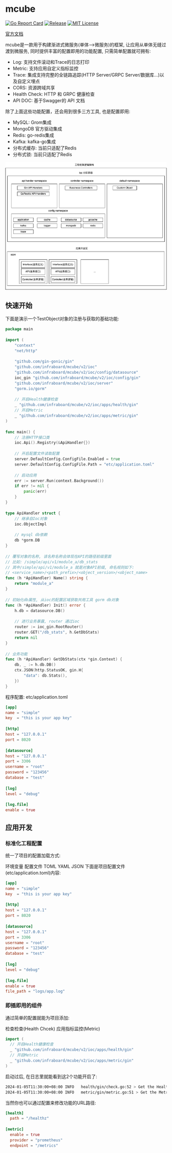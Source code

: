 # mcube
[![Go Report Card](https://goreportcard.com/badge/github.com/infraboard/mcube)](https://goreportcard.com/report/github.com/infraboard/mcube/v2)
[![Release](https://img.shields.io/github/release/infraboard/mcube.svg?style=flat-square)](https://github.com/infraboard/mcube/releases)
[![MIT License](https://img.shields.io/github/license/infraboard/mcube.svg)](https://github.com/infraboard/mcube/blob/master/LICENSE)

[官方文档](https://www.mcube.top/docs/framework/)

mcube是一款用于构建渐进式微服务(单体-->微服务)的框架, 让应用从单体无缝过渡到微服务, 同时提供丰富的配置即用的功能配置, 
只需简单配置就可拥有:
+ Log: 支持文件滚动和Trace的日志打印
+ Metric: 支持应用自定义指标监控
+ Trace: 集成支持完整的全链路追踪(HTTP Server/GRPC Server/数据库...)以及自定义埋点
+ CORS: 资源跨域共享
+ Health Check: HTTP 和 GRPC 健康检查
+ API DOC: 基于Swagger的 API 文档

除了上面这些功能配置，还会用到很多三方工具, 也是配置即用:
+ MySQL: Grom集成
+ MongoDB 官方驱动集成
+ Redis: go-redis集成
+ Kafka: kafka-go集成
+ 分布式缓存: 当前只适配了Redis
+ 分布式锁: 当前只适配了Redis

![框架架构](./docs/ioc/arch.png)

## 快速开始

下面是演示一个TestObject对象的注册与获取的基础功能:
```go
package main

import (
	"context"
	"net/http"

	"github.com/gin-gonic/gin"
	"github.com/infraboard/mcube/v2/ioc"
	"github.com/infraboard/mcube/v2/ioc/config/datasource"
	ioc_gin "github.com/infraboard/mcube/v2/ioc/config/gin"
	"github.com/infraboard/mcube/v2/ioc/server"
	"gorm.io/gorm"

	// 开启Health健康检查
	_ "github.com/infraboard/mcube/v2/ioc/apps/health/gin"
	// 开启Metric
	_ "github.com/infraboard/mcube/v2/ioc/apps/metric/gin"
)

func main() {
	// 注册HTTP接口类
	ioc.Api().Registry(&ApiHandler{})

	// 开启配置文件读取配置
	server.DefaultConfig.ConfigFile.Enabled = true
	server.DefaultConfig.ConfigFile.Path = "etc/application.toml"

	// 启动应用
	err := server.Run(context.Background())
	if err != nil {
		panic(err)
	}
}

type ApiHandler struct {
	// 继承自Ioc对象
	ioc.ObjectImpl

	// mysql db依赖
	db *gorm.DB
}

// 覆写对象的名称, 该名称名称会体现在API的路径前缀里面
// 比如: /simple/api/v1/module_a/db_stats
// 其中/simple/api/v1/module_a 就是对象API前缀, 命名规则如下:
// <service_name>/<path_prefix>/<object_version>/<object_name>
func (h *ApiHandler) Name() string {
	return "module_a"
}

// 初始化db属性, 从ioc的配置区域获取共用工具 gorm db对象
func (h *ApiHandler) Init() error {
	h.db = datasource.DB()

	// 进行业务暴露, router 通过ioc
	router := ioc_gin.RootRouter()
	router.GET("/db_stats", h.GetDbStats)
	return nil
}

// 业务功能
func (h *ApiHandler) GetDbStats(ctx *gin.Context) {
	db, _ := h.db.DB()
	ctx.JSON(http.StatusOK, gin.H{
		"data": db.Stats(),
	})
}
```

程序配置: etc/application.toml
```toml
[app]
name = "simple"
key  = "this is your app key"

[http]
host = "127.0.0.1"
port = 8020

[datasource]
host = "127.0.0.1"
port = 3306
username = "root"
password = "123456"
database = "test"

[log]
level = "debug"

[log.file]
enable = true
```

## 应用开发

### 标准化工程配置

统一了项目的配置加载方式:

环境变量
配置文件
TOML
YAML
JSON
下面是项目配置文件(etc/application.toml)内容:

```toml
[app]
name = "simple"
key  = "this is your app key"

[http]
host = "127.0.0.1"
port = 8020

[datasource]
host = "127.0.0.1"
port = 3306
username = "root"
password = "123456"
database = "test"

[log]
level = "debug"

[log.file]
enable = true
file_path = "logs/app.log"
```

### 即插即用的组件

通过简单的配置就能为项目添加:

检查检查(Health Chcek)
应用指标监控(Metric)

```go
import (
  // 开启Health健康检查
  _ "github.com/infraboard/mcube/v2/ioc/apps/health/gin"
  // 开启Metric
  _ "github.com/infraboard/mcube/v2/ioc/apps/metric/gin"
)
```

启动过后, 在日志里就能看到这2个功能开启了:
```sh
2024-01-05T11:30:00+08:00 INFO   health/gin/check.go:52 > Get the Health using http://127.0.0.1:8020/healthz component:HEALTH_CHECK
2024-01-05T11:30:00+08:00 INFO   metric/gin/metric.go:51 > Get the Metric using http://127.0.0.1:8020/metrics component:METRIC
```

当然你也可以通过配置来修改功能的URL路径:
```toml
[health]
  path = "/healthz"

[metric]
  enable = true
  provider = "prometheus"
  endpoint = "/metrics"
```